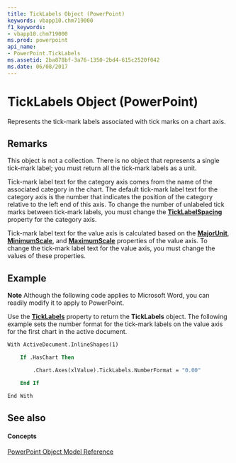 ```yaml
---
title: TickLabels Object (PowerPoint)
keywords: vbapp10.chm719000
f1_keywords:
- vbapp10.chm719000
ms.prod: powerpoint
api_name:
- PowerPoint.TickLabels
ms.assetid: 2ba878bf-3a76-1350-2bd4-615c2520f042
ms.date: 06/08/2017
---
```



# TickLabels Object (PowerPoint)

Represents the tick-mark labels associated with tick marks on a chart axis.


## Remarks

This object is not a collection. There is no object that represents a single tick-mark label; you must return all the tick-mark labels as a unit.

Tick-mark label text for the category axis comes from the name of the associated category in the chart. The default tick-mark label text for the category axis is the number that indicates the position of the category relative to the left end of this axis. To change the number of unlabeled tick marks between tick-mark labels, you must change the **[TickLabelSpacing](axis-ticklabelspacing-property-powerpoint.md)** property for the category axis.

Tick-mark label text for the value axis is calculated based on the **[MajorUnit](axis-majorunit-property-powerpoint.md)**, **[MinimumScale](axis-minimumscale-property-powerpoint.md)**, and **[MaximumScale](axis-maximumscale-property-powerpoint.md)** properties of the value axis. To change the tick-mark label text for the value axis, you must change the values of these properties.


## Example




 **Note**  Although the following code applies to Microsoft Word, you can readily modify it to apply to PowerPoint.

Use the **[TickLabels](axis-ticklabels-property-powerpoint.md)** property to return the **TickLabels** object. The following example sets the number format for the tick-mark labels on the value axis for the first chart in the active document.




```vb
With ActiveDocument.InlineShapes(1)

    If .HasChart Then

        .Chart.Axes(xlValue).TickLabels.NumberFormat = "0.00"

    End If

End With
```


## See also


#### Concepts


[PowerPoint Object Model Reference](object-model-powerpoint-vba-reference.md)

